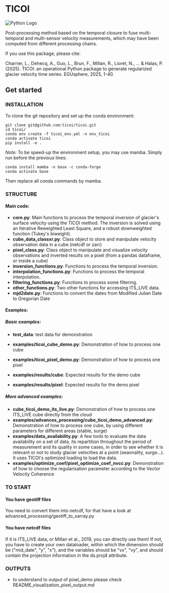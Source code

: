 # TICOI

![Python Logo](https://www.python.org/static/community_logos/python-logo.png "Sample inline image")

Post-processing method based on the temporal closure to fuse multi-temporal and multi-sensor velocity measurements,
which may have been computed from  different processing chains.

If you use this package, please cite:

Charrier, L., Dehecq, A., Guo, L., Brun, F., Millan, R., Lioret, N., ... & Halas, P. (2025). TICOI: an operational Python package to generate regularized glacier velocity time series. EGUsphere, 2025, 1-40.

## Get started

### INSTALLATION

To clone the git repository and set up the conda environment:

```
git clone git@github.com:ticoi/ticoi.git
cd ticoi/
conda env create -f ticoi_env.yml -n env_ticoi
conda activate ticoi
pip install -e .
```

*Note:* To be speed-up the environment setup, you may use mamba. Simply run before the previous lines:

```
conda install mamba -n base -c conda-forge
conda activate base
```

Then replace all conda commands by mamba.

### STRUCTURE

#### Main code:

* **core.py**: Main functions to process the temporal inversion of glacier's surface velocity using
  the TICOI method. The inversion is solved using an Iterative Reweighted Least Square, and a robust downweighted
  function (Tukey's biweight).
* **cube_data_classxr.py**: Class object to store and manipulate velocity observation data in a cube (netcdf or zarr)
* **pixel_class.py**: Class object to manipulate and visualize velocity observations and inverted results on a pixel (from a pandas dataframe, or inside a cube)
* **inversion_functions.py**: Functions to process the temporal inversion.
* **interpolation_functions.py**: Functions to process the temporal interpolation.
* **filtering_functions.py**: Functions to process some filtering.
* **other_functions.py**: Two other functions for accessing ITS_LIVE data.
* **mjd2date.py**: Functions to convert the dates from Modified Julian Date to Gregorian Date

#### Examples:

##### Basic examples:
* **test_data**: test data for demonstration

* **examples/ticoi_cube_demo.py**: Demonstration of how to process one cube
* **examples/ticoi_pixel_demo.py**: Demonstration of how to process one pixel

* **examples/results/cube**: Expected results for the demo cube
* **examples/results/pixel**: Expected results for the demo pixel

##### More advanced examples:
* **cube_ticoi_demo_its_live.py**: Demonstration of how to process one ITS_LIVE cube directly from the cloud
* **examples/advances_processing/cube_ticoi_demo_advanced.py**: Demonstration of how to process one cube, by using different parameters for different areas (stable, surge)
* **examples/data_availability.py**: A few tools to evaluate the data availability on a set of data, its repartition throughout the period of measurement and its quality
in some cases, in order to see whether it is relevant or not to study glacier velocities at a point (seaonality, surge...). It uses
TICOI's optimized loading to load the data.
* **examples/optimize_coef/pixel_optimize_coef_nvcc.py**: Demonstration of how to choose the regularisation parameter according to the Vector Velocity Coherence

### TO START

#### You have geotiff files
You need to convert them into netcdf, for that have a look at advanced_processing/geotiff_to_xarray.py

#### You have netcdf files
If it is ITS_LIVE data, or Millan et al., 2019, you can directly use them!
If not, you have to create your own dataloader, within which the dimension should be ("mid_date", "y", "x"), and the variables should be "vx", "vy", and should contain the projection information in the ds.proj4 attribute.

### OUTPUTS
* to understand to output of pixel_demo please check README_visualization_pixel_output.md


[packaging guide]: https://packaging.python.org

[distribution tutorial]: https://packaging.python.org/tutorials/packaging-projects/

[src]: https://github.com/pypa/sampleproject

[rst]: http://docutils.sourceforge.net/rst.html

[md]: https://tools.ietf.org/html/rfc7764#section-3.5 "CommonMark variant"

[md use]: https://packaging.python.org/specifications/core-metadata/#description-content-type-optional

